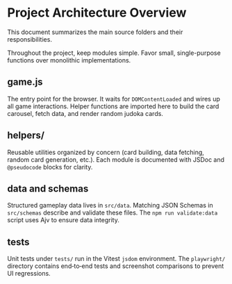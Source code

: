 # Project Architecture Overview

This document summarizes the main source folders and their responsibilities.

Throughout the project, keep modules simple. Favor small,
single-purpose functions over monolithic implementations.

## game.js

The entry point for the browser. It waits for `DOMContentLoaded` and wires up all game interactions. Helper functions are imported here to build the card carousel, fetch data, and render random judoka cards.

## helpers/

Reusable utilities organized by concern (card building, data fetching, random card generation, etc.). Each module is documented with JSDoc and `@pseudocode` blocks for clarity.

## data and schemas

Structured gameplay data lives in `src/data`. Matching JSON Schemas in `src/schemas` describe and validate these files. The `npm run validate:data` script uses Ajv to ensure data integrity.

## tests

Unit tests under `tests/` run in the Vitest `jsdom` environment. The `playwright/` directory contains end‑to‑end tests and screenshot comparisons to prevent UI regressions.
